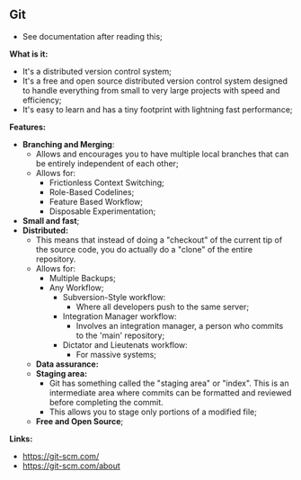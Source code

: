 ## Git

- See documentation after reading this;

**What is it:**

- It's a distributed version control system;
- It's a free and open source distributed version control system designed to handle everything from small to very large projects with speed and efficiency;
- It's easy to learn and has a tiny footprint with lightning fast performance;

**Features:**

- **Branching and Merging**:
  - Allows and encourages you to have multiple local branches that can be entirely independent of each other;
  - Allows for:
    - Frictionless Context Switching;
    - Role-Based Codelines;
    - Feature Based Workflow;
    - Disposable Experimentation;
- **Small and fast**;
- **Distributed:**
  - This means that instead of doing a "checkout" of the current tip of the source code, you do actually do a "clone" of the entire repository.
  - Allows for:
    - Multiple Backups;
    - Any Workflow;
      - Subversion-Style workflow:
        - Where all developers push to the same server;
      - Integration Manager workflow:
        - Involves an integration manager, a person who commits to the 'main' repository;
      - Dictator and Lieutenats workflow:
        - For massive systems;
  - **Data assurance:**
  - **Staging area:**
    - Git has something called the "staging area" or "index". This is an intermediate area where commits can be formatted and reviewed before completing the commit.
    - This allows you to stage only portions of a modified file;
  - **Free and Open Source**;

**Links:**

- https://git-scm.com/
- https://git-scm.com/about
